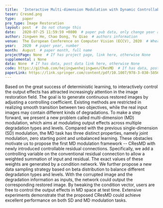 ```yaml
---
title:  'Interactive Multi-dimension Modulation with Dynamic Controllable Residual Learning for Image Restoration'  #  Paper title, covered by ''
teser: Cresmd.png
type:   paper
pro_type: Image Restoration
layout: post  #  Do not change this
date:   2020-07-25 11:59:59 +0800  # paper pub data, only change year and month according to this format
author: Jingwen He, Chao Dong, Yu Qiao  # authors information
venue:  The European Conference on Computer Vision (ECCV), 2020  # Where it be, ICCV and CVPR remove IEEE Conference on,
year:   2020  # paper year, number
month:  August  # paper month, full name
projectPage: None  # If has project page, link here, otherwise None
supplemental : None
data: None  # If has data, post data link here, otherwise None
code: https://github.com/hejingwenhejingwen/CResMD  # If has data, post code link here, otherwise None
paperLink: https://link.springer.com/content/pdf/10.1007/978-3-030-58565-5_4.pdf  # post paper pdf link here
---
```


Based on the great success of deterministic learning, to interactively control the output effects has attracted increasingly attention in the image restoration field. The goal is to generate continuous restored images by adjusting a controlling coefficient. Existing methods are restricted in realizing smooth transition between two objectives, while the real input images may contain different kinds of degradations. To make a step forward, we present a new problem called multi-dimension (MD) modulation, which aims at modulating output effects across multiple degradation types and levels. Compared with the previous single-dimension (SD) modulation, the MD task has three distinct properties, namely joint modulation, zero starting point and unbalanced learning. These obstacles motivate us to propose the first MD modulation framework -- CResMD with newly introduced controllable residual connections. Specifically, we add a controlling variable on the conventional residual connection to allow a weighted summation of input and residual. The exact values of these weights are generated by a condition network. We further propose a new data sampling strategy based on beta distribution to balance different degradation types and levels. With the corrupted image and the degradation information as inputs, the network could output the corresponding restored image. By tweaking the condition vector, users are free to control the output effects in MD space at test time. Extensive experiments demonstrate that the proposed CResMD could achieve excellent performance on both SD and MD modulation tasks.